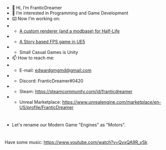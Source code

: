 - 👋 Hi, I’m FranticDreamer
- 👀 I’m interested in Programming and Game Development
- ⌨️ Now I'm working on:
- - [A custom renderer (and a modbase) for Half-Life](https://github.com/edgarbarney/halflife-planckepoch/tree/spirit/spirit-1.8-trinity)
- - [A Story based FPS game in UE5](https://store.steampowered.com/app/1353210/CAPITAL/)
- - Small Casual Games is Unity
- 📫 How to reach me:
- - E-mail: edwardgmgmd@gmail.com
- - Discord: FranticDreamer#0420
- - Steam: https://steamcommunity.com/id/franticdreamer
- - Unreal Marketplace: https://www.unrealengine.com/marketplace/en-US/profile/FranticDreamer
# 
- Let's rename our Modern Game "Engines" as "Motors".
#
Have some music: https://www.youtube.com/watch?v=QvxQA9R_ySk
